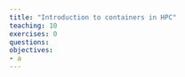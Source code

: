```yaml
---
title: "Introduction to containers in HPC"
teaching: 10
exercises: 0
questions:
objectives:
- a
---
```

